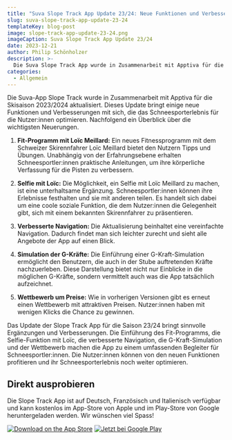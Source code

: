 ```yaml
---
title: "Suva Slope Track App Update 23/24: Neue Funktionen und Verbesserungen"
slug: suva-slope-track-app-update-23-24
templateKey: blog-post
image: slope-track-app-update-23-24.png
imageCaption: Suva Slope Track App Update 23/24
date: 2023-12-21
author: Philip Schönholzer
description: >-
  Die Suva Slope Track App wurde in Zusammenarbeit mit Apptiva für die Skisaison 2023/2024 aktualisiert. Hier sind die Highlights des Updates für alle, die auf die Piste gehen.
categories:
  - Allgemein
---
```


Die Suva-App Slope Track wurde in Zusammenarbeit mit Apptiva für die Skisaison 2023/2024 aktualisiert. Dieses Update bringt einige neue Funktionen und Verbesserungen mit sich, die das Schneesporterlebnis für die Nutzer:innen optimieren. Nachfolgend ein Überblick über die wichtigsten Neuerungen.

1. **Fit-Programm mit Loïc Meillard:**
Ein neues Fitnessprogramm mit dem Schweizer Skirennfahrer Loïc Meillard bietet den Nutzern Tipps und Übungen. Unabhängig von der Erfahrungsebene erhalten Schneesportler:innen praktische Anleitungen, um ihre körperliche Verfassung für die Pisten zu verbessern.

2. **Selfie mit Loïc:**
Die Möglichkeit, ein Selfie mit Loïc Meillard zu machen, ist eine unterhaltsame Ergänzung. Schneesportler:innen können ihre Erlebnisse festhalten und sie mit anderen teilen. Es handelt sich dabei um eine coole soziale Funktion, die dem Nutzer:innen die Gelegenheit gibt, sich mit einem bekannten Skirennfahrer zu präsentieren.

3. **Verbesserte Navigation:**
Die Aktualisierung beinhaltet eine vereinfachte Navigation. Dadurch findet man sich leichter zurecht und sieht alle Angebote der App auf einen Blick.

4. **Simulation der G-Kräfte:**
Die Einführung einer G-Kraft-Simulation ermöglicht den Benutzern, die auch in der Stube auftretenden Kräfte nachzuerleben. Diese Darstellung bietet nicht nur Einblicke in die möglichen G-Kräfte, sondern vermittelt auch was die App tatsächlich aufzeichnet.

5. **Wettbewerb um Preise:**
Wie in vorherigen Versionen gibt es erneut einen Wettbewerb mit attraktiven Preisen. Nutzer:innen haben mit wenigen Klicks die Chance zu gewinnen.

Das Update der Slope Track App für die Saison 23/24 bringt sinnvolle Ergänzungen und Verbesserungen. Die Einführung des Fit-Programms, die Selfie-Funktion mit Loïc, die verbesserte Navigation, die G-Kraft-Simulation und der Wettbewerb machen die App zu einem umfassenden Begleiter für Schneesportler:innen. Die Nutzer:innen können von den neuen Funktionen profitieren und ihr Schneesporterlebnis noch weiter optimieren.

## Direkt ausprobieren

Die Slope Track App ist auf Deutsch, Französisch und Italienisch verfügbar und kann kostenlos im App-Store von Apple und im Play-Store von Google heruntergeladen werden. Wir wünschen viel Spass!

<div className="flex items-center gap-4">
<a className="basis-44" href="https://apps.apple.com/ch/app/slope-track/id405253094"><img className="w-full" src="https://tools.applemediaservices.com/api/badges/download-on-the-app-store/black/de-de?size=250x83&amp;releaseDate=1292803200" alt="Download on the App Store" /></a>
<a className="basis-48" href='https://play.google.com/store/apps/details?id=ch.suva.slopetrack.beta&pcampaignid=MKT-Other-global-all-co-prtnr-py-PartBadge-Mar2515-1' target="_new" rel="nofollow noopener noreferrer" ><img alt='Jetzt bei Google Play' src='https://play.google.com/intl/en_us/badges/images/generic/de_badge_web_generic.png'/></a>
</div>
